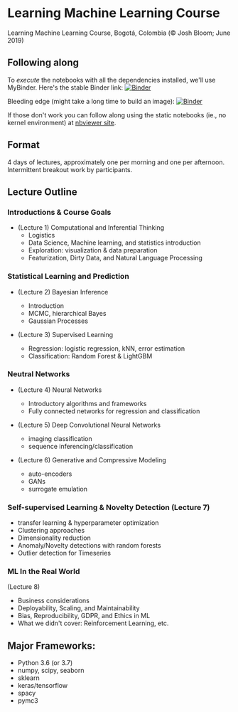 # Learning Machine Learning Course

Learning Machine Learning Course, Bogotá, Colombia  (&copy; Josh Bloom; June 2019)

## Following along

To *execute* the notebooks with all the dependencies installed, we'll use MyBinder. Here's the stable Binder link:
[![Binder](https://mybinder.org/badge_logo.svg)](https://mybinder.org/v2/gh/profjsb/ml_course/eafd5f4ec2529bcaee13132f15e950884dc48d0e)

Bleeding edge (might take a long time to build an image):
[![Binder](https://mybinder.org/badge.svg)](https://mybinder.org/v2/gh/profjsb/ml_course/master)

If those don't work you can follow along using the static notebooks (ie., no kernel environment) at [nbviewer site](https://nbviewer.jupyter.org/github/profjsb/ml_course/tree/master/Lectures/).

## Format 

4 days of lectures, approximately one per morning and one per afternoon. Intermittent breakout work by participants.

## Lecture Outline 

### Introductions & Course Goals

* (Lecture 1) Computational and Inferential Thinking
   * Logistics
   * Data Science, Machine learning, and statistics introduction
   * Exploration: visualization & data preparation
   * Featurization,  Dirty Data, and Natural Language Processing

### Statistical Learning and Prediction

* (Lecture 2) Bayesian Inference
   * Introduction
   * MCMC, hierarchical Bayes
   * Gaussian Processes
    	
* (Lecture 3) Supervised Learning
   * Regression: logistic regression, kNN, error estimation 
   * Classification: Random Forest & LightGBM

### Neutral Networks
* (Lecture 4) Neural Networks
   * Introductory algorithms and frameworks
   * Fully connected networks for regression and classification
  
* (Lecture 5) Deep Convolutional Neural Networks
   * imaging classification
   * sequence inferencing/classification
   
* (Lecture 6) Generative and Compressive Modeling
   * auto-encoders
   * GANs
   * surrogate emulation

### Self-supervised Learning & Novelty Detection (Lecture 7)
   * transfer learning & hyperparameter optimization
   * Clustering approaches
   * Dimensionality reduction
   * Anomaly/Novelty detections with random forests
   * Outlier detection for Timeseries

### ML In the Real World

(Lecture 8) 

* Business considerations
* Deployability, Scaling, and Maintainability
* Bias, Reproducibility, GDPR, and Ethics in ML
* What we didn't cover: Reinforcement Learning, etc.

## Major Frameworks:
  * Python 3.6 (or 3.7)
  * numpy, scipy, seaborn
  * sklearn
  * keras/tensorflow
  * spacy
  * pymc3
 
